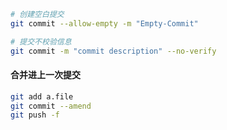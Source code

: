 ```bash
# 创建空白提交
git commit --allow-empty -m "Empty-Commit"
```

```bash
# 提交不校验信息
git commit -m "commit description" --no-verify
```

#### 合并进上一次提交

```bash
git add a.file
git commit --amend
git push -f
```